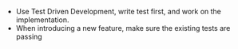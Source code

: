 - Use Test Driven Development, write test first, and work on the implementation.
- When introducing a new feature, make sure the existing tests are passing

